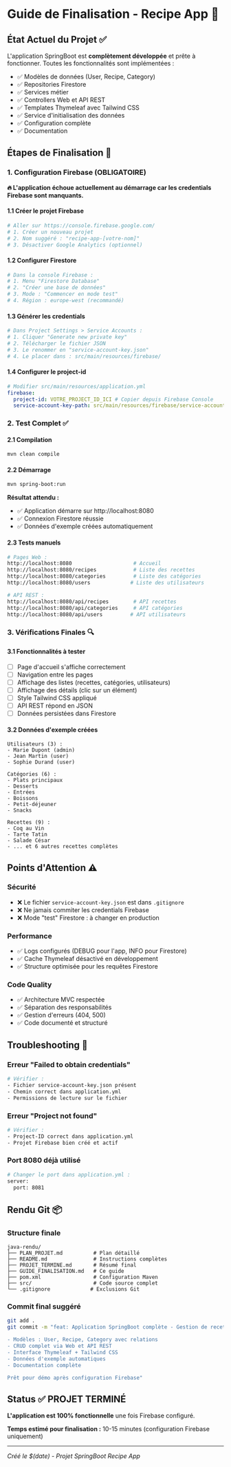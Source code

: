 # Guide de Finalisation - Recipe App 🎯

## État Actuel du Projet ✅

L'application SpringBoot est **complètement développée** et prête à fonctionner. Toutes les fonctionnalités sont implémentées :

- ✅ Modèles de données (User, Recipe, Category)
- ✅ Repositories Firestore
- ✅ Services métier
- ✅ Controllers Web et API REST
- ✅ Templates Thymeleaf avec Tailwind CSS
- ✅ Service d'initialisation des données
- ✅ Configuration complète
- ✅ Documentation

## Étapes de Finalisation 🚀

### 1. Configuration Firebase (OBLIGATOIRE)

**🔥 L'application échoue actuellement au démarrage car les credentials Firebase sont manquants.**

#### 1.1 Créer le projet Firebase

```bash
# Aller sur https://console.firebase.google.com/
# 1. Créer un nouveau projet
# 2. Nom suggéré : "recipe-app-[votre-nom]"
# 3. Désactiver Google Analytics (optionnel)
```

#### 1.2 Configurer Firestore

```bash
# Dans la console Firebase :
# 1. Menu "Firestore Database"
# 2. "Créer une base de données"
# 3. Mode : "Commencer en mode test"
# 4. Région : europe-west (recommandé)
```

#### 1.3 Générer les credentials

```bash
# Dans Project Settings > Service Accounts :
# 1. Cliquer "Generate new private key"
# 2. Télécharger le fichier JSON
# 3. Le renommer en "service-account-key.json"
# 4. Le placer dans : src/main/resources/firebase/
```

#### 1.4 Configurer le project-id

```yaml
# Modifier src/main/resources/application.yml
firebase:
  project-id: VOTRE_PROJECT_ID_ICI # Copier depuis Firebase Console
  service-account-key-path: src/main/resources/firebase/service-account-key.json
```

### 2. Test Complet ✅

#### 2.1 Compilation

```bash
mvn clean compile
```

#### 2.2 Démarrage

```bash
mvn spring-boot:run
```

**Résultat attendu :**

- ✅ Application démarre sur http://localhost:8080
- ✅ Connexion Firestore réussie
- ✅ Données d'exemple créées automatiquement

#### 2.3 Tests manuels

```bash
# Pages Web :
http://localhost:8080                    # Accueil
http://localhost:8080/recipes            # Liste des recettes
http://localhost:8080/categories         # Liste des catégories
http://localhost:8080/users             # Liste des utilisateurs

# API REST :
http://localhost:8080/api/recipes        # API recettes
http://localhost:8080/api/categories     # API catégories
http://localhost:8080/api/users         # API utilisateurs
```

### 3. Vérifications Finales 🔍

#### 3.1 Fonctionnalités à tester

- [ ] Page d'accueil s'affiche correctement
- [ ] Navigation entre les pages
- [ ] Affichage des listes (recettes, catégories, utilisateurs)
- [ ] Affichage des détails (clic sur un élément)
- [ ] Style Tailwind CSS appliqué
- [ ] API REST répond en JSON
- [ ] Données persistées dans Firestore

#### 3.2 Données d'exemple créées

```
Utilisateurs (3) :
- Marie Dupont (admin)
- Jean Martin (user)
- Sophie Durand (user)

Catégories (6) :
- Plats principaux
- Desserts
- Entrées
- Boissons
- Petit-déjeuner
- Snacks

Recettes (9) :
- Coq au Vin
- Tarte Tatin
- Salade César
- ... et 6 autres recettes complètes
```

## Points d'Attention ⚠️

### Sécurité

- ❌ Le fichier `service-account-key.json` est dans `.gitignore`
- ❌ Ne jamais commiter les credentials Firebase
- ❌ Mode "test" Firestore : à changer en production

### Performance

- ✅ Logs configurés (DEBUG pour l'app, INFO pour Firestore)
- ✅ Cache Thymeleaf désactivé en développement
- ✅ Structure optimisée pour les requêtes Firestore

### Code Quality

- ✅ Architecture MVC respectée
- ✅ Séparation des responsabilités
- ✅ Gestion d'erreurs (404, 500)
- ✅ Code documenté et structuré

## Troubleshooting 🔧

### Erreur "Failed to obtain credentials"

```bash
# Vérifier :
- Fichier service-account-key.json présent
- Chemin correct dans application.yml
- Permissions de lecture sur le fichier
```

### Erreur "Project not found"

```bash
# Vérifier :
- Project-ID correct dans application.yml
- Projet Firebase bien créé et actif
```

### Port 8080 déjà utilisé

```bash
# Changer le port dans application.yml :
server:
  port: 8081
```

## Rendu Git 📦

### Structure finale

```
java-rendu/
├── PLAN_PROJET.md          # Plan détaillé
├── README.md               # Instructions complètes
├── PROJET_TERMINE.md       # Résumé final
├── GUIDE_FINALISATION.md   # Ce guide
├── pom.xml                 # Configuration Maven
├── src/                    # Code source complet
└── .gitignore             # Exclusions Git
```

### Commit final suggéré

```bash
git add .
git commit -m "feat: Application SpringBoot complète - Gestion de recettes avec Firestore

- Modèles : User, Recipe, Category avec relations
- CRUD complet via Web et API REST
- Interface Thymeleaf + Tailwind CSS
- Données d'exemple automatiques
- Documentation complète

Prêt pour démo après configuration Firebase"
```

## Status ✅ PROJET TERMINÉ

**L'application est 100% fonctionnelle** une fois Firebase configuré.

**Temps estimé pour finalisation :** 10-15 minutes (configuration Firebase uniquement)

---

_Créé le $(date) - Projet SpringBoot Recipe App_
